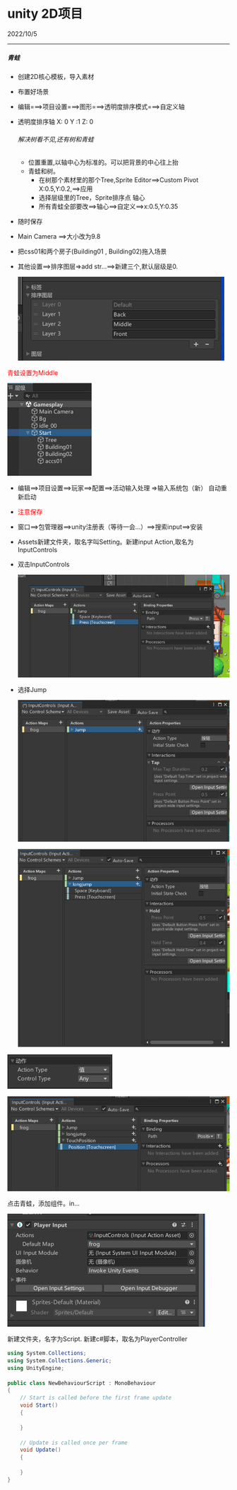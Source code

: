 # unity 2D项目

2022/10/5

<hr>

##### 青蛙

* 创建2D核心模板，导入素材

* 布置好场景

* 编辑===>项目设置===>图形===>透明度排序模式===>自定义轴

* 透明度排序轴 X: 0       Y :1       Z: 0   

  ###### 解决树看不见,还有树和青蛙

  * 位置重置,以轴中心为标准的。可以把背景的中心往上抬
  * 青蛙和树。
    * 在树那个素材里的那个Tree,Sprite Editor==>Custom Pivot  X:0.5,Y:0.2,==>应用
    * 选择层级里的Tree，Sprite排序点 轴心
    * 所有青蛙全部要改==>轴心==>自定义==>x:0.5,Y:0.35
  
* 随时保存

* Main Camera ==>大小改为9.8

* 把css01和两个房子(Building01 , Building02)拖入场景

* 其他设置==>排序图层=>add str...==>新建三个,默认层级是0.

  ![tp](./img/01.png)

<span style="color:red">青蛙设置为Middle</span>

![tp](./img/02.png)



* 编辑==>项目设置==>玩家==>配置==>活动输入处理 =>输入系统包（新）	自动重新启动

* <span style="color:red">注意保存</span>

* 窗口==>包管理器==>unity注册表（等待一会...）==>搜索input==>安装

* Assets新建文件夹，取名字叫Setting。新建input Action,取名为InputControls

* 双击InputControls

  ![tp](./img/03.png)



* 选择Jump

  ![tp](./img/04.png)

  ![p](./img/05.png)





![p](./img/06_1.png)

![p](./img/06.png)



点击青蛙，添加组件。in...

![p](./img/07.png)



新建文件夹，名字为Script. 新建c#脚本，取名为PlayerController

```c#
using System.Collections;
using System.Collections.Generic;
using UnityEngine;

public class NewBehaviourScript : MonoBehaviour
{
    // Start is called before the first frame update
    void Start()
    {
        
    }

    // Update is called once per frame
    void Update()
    {
        
    }
}
```

